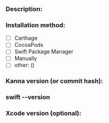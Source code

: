 ### Description:


### Installation method:
- [ ] Carthage
- [ ] CocoaPods
- [ ] Swift Package Manager
- [ ] Manually
- [ ] other: ()

### Kanna version (or commit hash):

### swift --version

### Xcode version (optional):
